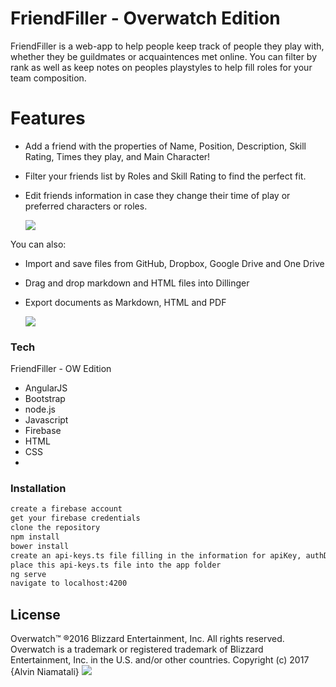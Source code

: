 # FriendFiller - Overwatch Edition
FriendFiller is a web-app to help people keep track of people they play with, whether they be guildmates or acquaintences met online.  You can filter by rank as well as keep notes on peoples playstyles to help fill roles for your team composition.

# Features

  - Add a friend with the properties of Name, Position, Description, Skill Rating, Times they play, and Main Character!
  - Filter your friends list by Roles and Skill Rating to find the perfect fit.
  - Edit friends information in case they change their time of play or preferred characters or roles.

    ![](https://firebasestorage.googleapis.com/v0/b/testdb-643b7.appspot.com/o/snip1.JPG?alt=media&token=77052805-dd78-4560-8f2c-ee51c273ce8a)

You can also:
  - Import and save files from GitHub, Dropbox, Google Drive and One Drive
  - Drag and drop markdown and HTML files into Dillinger
  - Export documents as Markdown, HTML and PDF

    ![](https://firebasestorage.googleapis.com/v0/b/testdb-643b7.appspot.com/o/snip4.JPG?alt=media&token=fded75f5-a60e-419f-9252-b00c67f61756)

### Tech

FriendFiller - OW Edition

* AngularJS
* Bootstrap
* node.js
* Javascript
* Firebase
* HTML
* CSS
*

### Installation

```sh
create a firebase account
get your firebase credentials
clone the repository
npm install
bower install
create an api-keys.ts file filling in the information for apiKey, authDomaind, databaseURL, storageBucket, messagingSenderId with the information obtained from your database webapp on firebase
place this api-keys.ts file into the app folder
ng serve
navigate to localhost:4200
```
License
----
Overwatch™
®2016 Blizzard Entertainment, Inc. All rights reserved. Overwatch is a trademark or registered trademark of Blizzard Entertainment, Inc. in the U.S. and/or other countries.
Copyright (c) 2017 {Alvin Niamatali}
 ![](https://firebasestorage.googleapis.com/v0/b/testdb-643b7.appspot.com/o/snip2.JPG?alt=media&token=9c3be3eb-8b1c-4876-9033-a9b43bd547f8)
